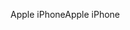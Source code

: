 <span data-ttu-id="9870a-101">Apple iPhone</span><span class="sxs-lookup"><span data-stu-id="9870a-101">Apple iPhone</span></span>